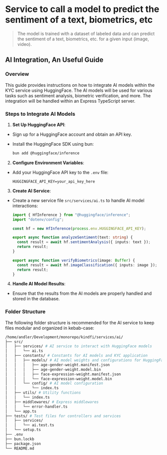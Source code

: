 # Service to call a model to predict the sentiment of a text, biometrics, etc

> The model is trained with a dataset of labeled data and can predict the sentiment of a text, biometrics, etc. for a given input (image, video).

## AI Integration, An Useful Guide

### Overview

This guide provides instructions on how to integrate AI models within the KYC service using HuggingFace. The AI models will be used for various tasks such as sentiment analysis, biometric verification, and more. The integration will be handled within an Express TypeScript server.

### Steps to Integrate AI Models

1. **Set Up HuggingFace API**:

- Sign up for a HuggingFace account and obtain an API key.
- Install the HuggingFace SDK using bun:

  ```sh
  bun add @huggingface/inference
  ```

2. **Configure Environment Variables**:

- Add your HuggingFace API key to the `.env` file:

  ```
  HUGGINGFACE_API_KEY=your_api_key_here
  ```

3. **Create AI Service**:

- Create a new service file `src/services/ai.ts` to handle AI model interactions:

  ```ts
  import { HfInference } from "@huggingface/inference";
  import "dotenv/config";

  const hf = new HfInference(process.env.HUGGINGFACE_API_KEY);

  export async function analyzeSentiment(text: string) {
    const result = await hf.sentimentAnalysis({ inputs: text });
    return result;
  }

  export async function verifyBiometrics(image: Buffer) {
    const result = await hf.imageClassification({ inputs: image });
    return result;
  }
  ```

4. **Handle AI Model Results**:

- Ensure that the results from the AI models are properly handled and stored in the database.

### Folder Structure

The following folder structure is recommended for the AI service to keep files modular and organized in kebab-case:

```bash
/home/andler/Development/monorepo/kindfi/services/ai/
├── src/
│   ├── services/ # AI service to interact with HuggingFace models
│   │   └── ai.ts
│   ├── constants/ # Constants for AI models and KYC application
│   │   ├── models/ # AI model weights and configurations for HuggingFace and other models
│   │   │   ├── age-gender-weight.manifest.json
│   │   │   ├── age-gender-weight.model.bin
│   │   │   ├── face-expression-weight.manifest.json
│   │   │   └── face-expression-weight.model.bin
│   │   └── config/ # AI model configuration
│   │       └── index.ts
│   ├── utils/ # Utility functions
│   │   └── index.ts
│   ├── middlewares/ # Express middlewares
│   │   └── error-handler.ts
│   └── app.ts
├── tests/ # Test files for controllers and services
│   ├── services/
│   │   └── ai.test.ts
│   └── setup.ts
├── .env
├── bun.lockb
├── package.json
└── README.md
```
